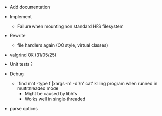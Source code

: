 - Add documentation
- Implement
    - Failure when mounting non standard HFS filesystem
- Rewrite
    - file handlers again (OO style, virtual classes)
- valgrind              OK (31/05/25)
- Unit tests ?
- Debug
    - 'find mnt -type f |xargs -n1 -d'\n' cat' killing program when runned in multithreaded mode
        - Might be caused by libhfs
        - Works well in single-threaded
    
- parse options

